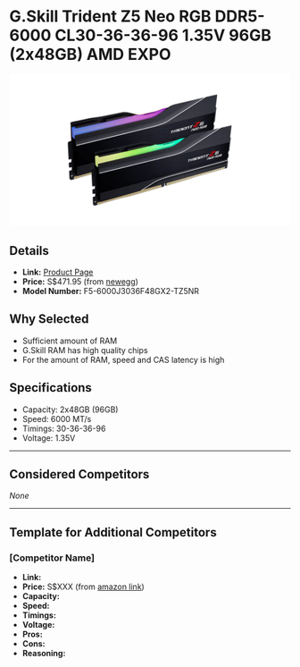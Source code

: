 # G.Skill Trident Z5 Neo RGB DDR5-6000 CL30-36-36-96 1.35V 96GB (2x48GB) AMD EXPO

![G.Skill Trident Z5 Neo RGB DDR5-6000 CL30-36-36-96 1.35V 96GB (2x48GB) AMD EXPO](images/g.skill-trident-z5-neo-rgb-ddr5-6000-cl30-96gb.webp)

## Details
- **Link:** [Product Page](https://www.gskill.com/product/165/390/1742459167/F5-6000J3036F48GX2-TZ5NR)
- **Price:** S$471.95 (from [newegg](https://www.newegg.com/global/sg-en/g-skill-trident-z-neo-series-96gb-ddr5-6000-cas-latency-cl30-desktop-memory-black/p/N82E16820374724?srsltid=AfmBOoomipM7vdAsDZQqo66fRUP3tSJT2CsnUE2vHYpdtaL3pgKj1bTj))
- **Model Number:** F5-6000J3036F48GX2-TZ5NR

## Why Selected
- Sufficient amount of RAM
- G.Skill RAM has high quality chips
- For the amount of RAM, speed and CAS latency is high

## Specifications
- Capacity: 2x48GB (96GB)
- Speed: 6000 MT/s
- Timings: 30-36-36-96
- Voltage: 1.35V

---

## Considered Competitors

*None*

---

## Template for Additional Competitors

### [Competitor Name]
- **Link:**
- **Price:** S$XXX (from [amazon link](url))
- **Capacity:**
- **Speed:**
- **Timings:**
- **Voltage:**
- **Pros:**
- **Cons:**
- **Reasoning:**
